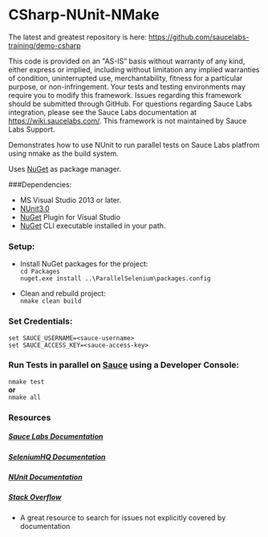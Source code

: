 
# CSharp-NUnit-NMake

The latest and greatest repository is here: https://github.com/saucelabs-training/demo-csharp


This code is provided on an "AS-IS” basis without warranty of any kind, either express or implied, including without limitation any implied warranties of condition, uninterrupted use, merchantability, fitness for a particular purpose, or non-infringement. Your tests and testing environments may require you to modify this framework. Issues regarding this framework should be submitted through GitHub. For questions regarding Sauce Labs integration, please see the Sauce Labs documentation at https://wiki.saucelabs.com/. This framework is not maintained by Sauce Labs Support.

Demonstrates how to use NUnit to run parallel tests on Sauce Labs platfrom using nmake as the build system. 

Uses [NuGet](http://docs.nuget.org/) as package manager.

###Dependencies:

* MS Visual Studio 2013 or later.
* [NUnit3.0](https://www.nunit.org/)
* [NuGet](https://dist.nuget.org/index.html) Plugin for Visual Studio
* [NuGet](https://dist.nuget.org/index.html) CLI executable installed in your path.


### Setup:

* Install NuGet packages for the project: <br>
```cd Packages```<br>
```nuget.exe install ..\ParallelSelenium\packages.config```<br>

* Clean and rebuild project:<br>
```nmake clean build```

### Set Credentials:<br>
```set SAUCE_USERNAME=<sauce-username>```<br>
```set SAUCE_ACCESS_KEY=<sauce-access-key>```

### Run Tests in parallel on [Sauce](https://saucelabs.com/beta/dashboard/tests) using a Developer Console:<br>
```nmake test``` <br>
**or**<br>
```nmake all```<br>

### Resources
##### [Sauce Labs Documentation](https://wiki.saucelabs.com/)

##### [SeleniumHQ Documentation](http://www.seleniumhq.org/docs/)

##### [NUnit Documentation](https://github.com/nunit/nunit/wiki)

##### [Stack Overflow](http://stackoverflow.com/)
* A great resource to search for issues not explicitly covered by documentation
